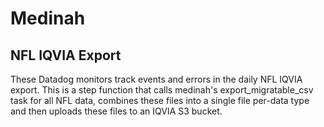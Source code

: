# Medinah

## NFL IQVIA Export

These Datadog monitors track events and errors in the daily NFL IQVIA export. This is a step function that calls medinah's
export_migratable_csv task for all NFL data, combines these files into a single file per-data type and then uploads these
files to an IQVIA S3 bucket.

